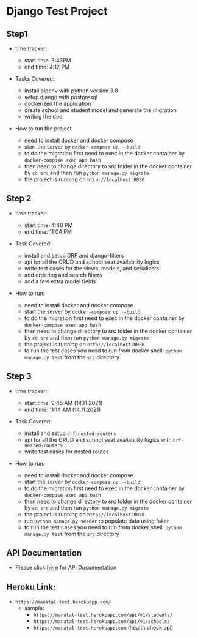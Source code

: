 # Django Test Project

## Step1

- time tracker:
    
    - start time: 3:43PM
    - end time: 4:12 PM

- Tasks Covered:

    - install pipenv with python version 3.8
    - setup django with postgresql
    - dockerized the application
    - create school and student model and generate the migration
    - writing the doc
    
- How to run the project
    
    - need to install docker and docker compose
    - start the server by `docker-compose up --build`
    - to do the migration first need to exec in the docker container by `docker-compose exec app bash`
    - then need to change directory to src folder in the docker container by `cd src` and then run `python manage.py migrate`
    - the project is running on `http://localhost:8080`
    

## Step 2

- time tracker:

    - start time: 4:40 PM
    - end time: 11:04 PM
    
- Task Covered:

    - install and setup DRF and django-filters
    - api for all the CRUD and school seat availability logics
    - write test cases for the views, models, and serializers
    - add ordering and search filters
    - add a few extra model fields
    
- How to run:

    - need to install docker and docker compose
    - start the server by `docker-compose up --build`
    - to do the migration first need to exec in the docker container by `docker-compose exec app bash`
    - then need to change directory to src folder in the docker container by `cd src` and then run `python manage.py migrate`
    - the project is running on `http://localhost:8080`
    - to run the test cases you need to run from docker shell: `python manage.py test` from the `src` directory
    
## Step 3

- time tracker:

    - start time: 9:45 AM (14.11.2021)
    - end time: 11:14 AM (14.11.2021)
    
- Task Covered:

    - install and setup `drf-nested-routers`
    - api for all the CRUD and school seat availability logics with `drf-nested-routers`
    - write test cases for nested routes
    
- How to run:

    - need to install docker and docker compose
    - start the server by `docker-compose up --build`
    - to do the migration first need to exec in the docker container by `docker-compose exec app bash`
    - then need to change directory to src folder in the docker container by `cd src` and then run `python manage.py migrate`
    - the project is running on `http://localhost:8080`
    - run `python manage.py seeder` to populate data using faker
    - to run the test cases you need to run from docker shell: `python manage.py test` from the `src` directory
    
## API Documentation
- Please click [here](https://hackmd.io/@LagP9HgFSnK0trS0YWJFMg/Sks0f4CvK) for API Documentation

## Heroku Link:
- `https://manatal-test.herokuapp.com/`
    - sample:
        - `https://manatal-test.herokuapp.com/api/v1/students/`
        - `https://manatal-test.herokuapp.com/api/v1/schools/`
        - `https://manatal-test.herokuapp.com` (health check api)

